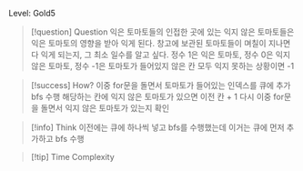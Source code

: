 Level: Gold5

> [!question] Question
> 익은 토마토들의 인접한 곳에 있는 익지 않은 토마토들은 익은 토마토의 영향을 받아 익게 된다.
> 창고에 보관된 토마토들이 며칠이 지나면 다 익게 되는지, 그 최소 일수를 알고 싶다.
> 정수 1은 익은 토마토, 정수 0은 익지 않은 토마토, 정수 -1은 토마토가 들어있지 않은 칸
> 모두 익지 못하는 상황이면 -1

> [!success] How?
> 이중 for문을 돌면서 토마토가 들어있는 인덱스를 큐에 추가
> bfs 수행
> 해당하는 칸에 익지 않은 토마토가 있으면 이전 칸 + 1
> 다시 이중 for문을 돌면서 익지 않은 토마토가 있는지 확인

> [!info] Think
> 이전에는 큐에 하나씩 넣고 bfs를 수행했는데
> 이거는 큐에 먼저 추가하고 bfs 수행

> [!tip] Time Complexity
